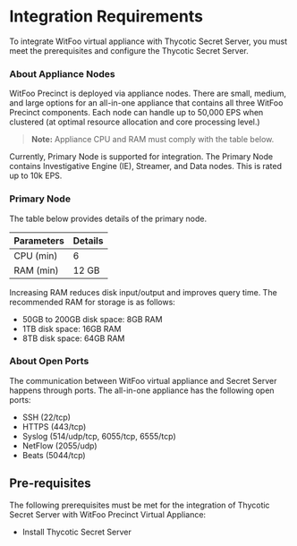 [title]: # (Requirements)
[tags]: # (witfoo, requirements)
[priority]: # (2)
[display]: # (all)
# Integration Requirements

To integrate WitFoo virtual appliance with Thycotic Secret Server, you must meet the prerequisites and configure the Thycotic Secret Server.

### About Appliance Nodes

WitFoo Precinct is deployed via appliance nodes. There are small, medium, and large options for an all-in-one appliance that contains all three WitFoo Precinct components. Each node can handle up to 50,000 EPS when clustered (at optimal resource allocation and core processing level.)

>**Note:** Appliance CPU and RAM must comply with the table below.

Currently, Primary Node is supported for integration. The Primary Node contains Investigative Engine (IE), Streamer, and Data nodes. This is rated up to 10k
EPS.

### Primary Node

The table below provides details of the primary node.

| Parameters      | Details          |
|-----------------|------------------|
| CPU (min)       | 6                |
| RAM (min)       | 12 GB            |

<!-- | Ubuntu Download | Ubuntu 18.04 LTS | -->

Increasing RAM reduces disk input/output and improves query time. The recommended RAM for storage is as follows:

* 50GB to 200GB disk space: 8GB RAM
* 1TB disk space: 16GB RAM
* 8TB disk space: 64GB RAM

### About Open Ports

The communication between WitFoo virtual appliance and Secret Server happens through ports. The all-in-one appliance has the following open ports:

* SSH (22/tcp)
* HTTPS (443/tcp)
* Syslog (514/udp/tcp, 6055/tcp, 6555/tcp)
* NetFlow (2055/udp)
* Beats (5044/tcp)

## Pre-requisites

The following prerequisites must be met for the integration of Thycotic Secret Server with WitFoo Precinct Virtual Appliance:

* Install Thycotic Secret Server
<!-- * Configure Ubuntu 18.40.3 desktop image 

## Licensing Considerations

add information for all three headings, if not applicable, comment heading out, if not available at this time, add a note that information will be provided as soon as possible. -->
